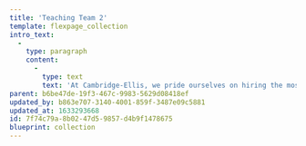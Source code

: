 ```yaml
---
title: 'Teaching Team 2'
template: flexpage_collection
intro_text:
  -
    type: paragraph
    content:
      -
        type: text
        text: 'At Cambridge-Ellis, we pride ourselves on hiring the most skilled and passionate teachers with a diverse range of backgrounds, educations, and perspectives.'
parent: b6be47de-19f3-467c-9983-5629d08418ef
updated_by: b863e707-3140-4001-859f-3487e09c5881
updated_at: 1633293668
id: 7f74c79a-8b02-47d5-9857-d4b9f1478675
blueprint: collection
---
```

